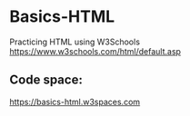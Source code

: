 # Basics-HTML
Practicing HTML using W3Schools https://www.w3schools.com/html/default.asp

## Code space:
https://basics-html.w3spaces.com 
